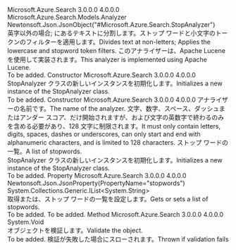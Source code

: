 <Type Name="StopAnalyzer" FullName="Microsoft.Azure.Search.Models.StopAnalyzer">
  <TypeSignature Language="C#" Value="public class StopAnalyzer : Microsoft.Azure.Search.Models.Analyzer" />
  <TypeSignature Language="ILAsm" Value=".class public auto ansi beforefieldinit StopAnalyzer extends Microsoft.Azure.Search.Models.Analyzer" />
  <TypeSignature Language="DocId" Value="T:Microsoft.Azure.Search.Models.StopAnalyzer" />
  <TypeSignature Language="VB.NET" Value="Public Class StopAnalyzer&#xA;Inherits Analyzer" />
  <TypeSignature Language="F#" Value="type StopAnalyzer = class&#xA;    inherit Analyzer" />
  <AssemblyInfo>
    <AssemblyName>Microsoft.Azure.Search</AssemblyName>
    <AssemblyVersion>3.0.0.0</AssemblyVersion>
    <AssemblyVersion>4.0.0.0</AssemblyVersion>
  </AssemblyInfo>
  <Base>
    <BaseTypeName>Microsoft.Azure.Search.Models.Analyzer</BaseTypeName>
  </Base>
  <Interfaces />
  <Attributes>
    <Attribute>
      <AttributeName>Newtonsoft.Json.JsonObject("#Microsoft.Azure.Search.StopAnalyzer")</AttributeName>
    </Attribute>
  </Attributes>
  <Docs>
    <summary>
            <span data-ttu-id="5c286-101">英字以外の場合; にあるテキストに分割します。ストップ ワードと小文字のトークンのフィルターを適用します。</span><span class="sxs-lookup"><span data-stu-id="5c286-101">Divides text at non-letters; Applies the lowercase and stopword token filters.</span></span> <span data-ttu-id="5c286-102">このアナライザーは、Apache Lucene を使用して実装されます。</span><span class="sxs-lookup"><span data-stu-id="5c286-102">This analyzer is implemented using Apache Lucene.</span></span>
            <see href="http://lucene.apache.org/core/4_10_3/analyzers-common/org/apache/lucene/analysis/core/StopAnalyzer.html" /></summary>
    <remarks>To be added.</remarks>
  </Docs>
  <Members>
    <Member MemberName=".ctor">
      <MemberSignature Language="C#" Value="public StopAnalyzer ();" />
      <MemberSignature Language="ILAsm" Value=".method public hidebysig specialname rtspecialname instance void .ctor() cil managed" />
      <MemberSignature Language="DocId" Value="M:Microsoft.Azure.Search.Models.StopAnalyzer.#ctor" />
      <MemberSignature Language="VB.NET" Value="Public Sub New ()" />
      <MemberType>Constructor</MemberType>
      <AssemblyInfo>
        <AssemblyName>Microsoft.Azure.Search</AssemblyName>
        <AssemblyVersion>3.0.0.0</AssemblyVersion>
        <AssemblyVersion>4.0.0.0</AssemblyVersion>
      </AssemblyInfo>
      <Parameters />
      <Docs>
        <summary>
            <span data-ttu-id="5c286-103">StopAnalyzer クラスの新しいインスタンスを初期化します。</span><span class="sxs-lookup"><span data-stu-id="5c286-103">Initializes a new instance of the StopAnalyzer class.</span></span>
            </summary>
        <remarks>To be added.</remarks>
      </Docs>
    </Member>
    <Member MemberName=".ctor">
      <MemberSignature Language="C#" Value="public StopAnalyzer (string name, System.Collections.Generic.IList&lt;string&gt; stopwords = null);" />
      <MemberSignature Language="ILAsm" Value=".method public hidebysig specialname rtspecialname instance void .ctor(string name, class System.Collections.Generic.IList`1&lt;string&gt; stopwords) cil managed" />
      <MemberSignature Language="DocId" Value="M:Microsoft.Azure.Search.Models.StopAnalyzer.#ctor(System.String,System.Collections.Generic.IList{System.String})" />
      <MemberSignature Language="VB.NET" Value="Public Sub New (name As String, Optional stopwords As IList(Of String) = null)" />
      <MemberSignature Language="F#" Value="new Microsoft.Azure.Search.Models.StopAnalyzer : string * System.Collections.Generic.IList&lt;string&gt; -&gt; Microsoft.Azure.Search.Models.StopAnalyzer" Usage="new Microsoft.Azure.Search.Models.StopAnalyzer (name, stopwords)" />
      <MemberType>Constructor</MemberType>
      <AssemblyInfo>
        <AssemblyName>Microsoft.Azure.Search</AssemblyName>
        <AssemblyVersion>3.0.0.0</AssemblyVersion>
        <AssemblyVersion>4.0.0.0</AssemblyVersion>
      </AssemblyInfo>
      <Parameters>
        <Parameter Name="name" Type="System.String" />
        <Parameter Name="stopwords" Type="System.Collections.Generic.IList&lt;System.String&gt;" />
      </Parameters>
      <Docs>
        <param name="name"><span data-ttu-id="5c286-104">アナライザーの名前です。</span><span class="sxs-lookup"><span data-stu-id="5c286-104">The name of the analyzer.</span></span> <span data-ttu-id="5c286-105">文字、数字、スペース、ダッシュまたはアンダー スコア、だけ開始されますが、および文字の英数字で終わるのみを含める必要があり、128 文字に制限されます。</span><span class="sxs-lookup"><span data-stu-id="5c286-105">It must only contain letters, digits, spaces, dashes or underscores, can only start and end with alphanumeric characters, and is limited to 128 characters.</span></span></param>
        <param name="stopwords"><span data-ttu-id="5c286-106">ストップ ワードの一覧。</span><span class="sxs-lookup"><span data-stu-id="5c286-106">A list of stopwords.</span></span></param>
        <summary>
            <span data-ttu-id="5c286-107">StopAnalyzer クラスの新しいインスタンスを初期化します。</span><span class="sxs-lookup"><span data-stu-id="5c286-107">Initializes a new instance of the StopAnalyzer class.</span></span>
            </summary>
        <remarks>To be added.</remarks>
      </Docs>
    </Member>
    <Member MemberName="Stopwords">
      <MemberSignature Language="C#" Value="public System.Collections.Generic.IList&lt;string&gt; Stopwords { get; set; }" />
      <MemberSignature Language="ILAsm" Value=".property instance class System.Collections.Generic.IList`1&lt;string&gt; Stopwords" />
      <MemberSignature Language="DocId" Value="P:Microsoft.Azure.Search.Models.StopAnalyzer.Stopwords" />
      <MemberSignature Language="VB.NET" Value="Public Property Stopwords As IList(Of String)" />
      <MemberSignature Language="F#" Value="member this.Stopwords : System.Collections.Generic.IList&lt;string&gt; with get, set" Usage="Microsoft.Azure.Search.Models.StopAnalyzer.Stopwords" />
      <MemberType>Property</MemberType>
      <AssemblyInfo>
        <AssemblyName>Microsoft.Azure.Search</AssemblyName>
        <AssemblyVersion>3.0.0.0</AssemblyVersion>
        <AssemblyVersion>4.0.0.0</AssemblyVersion>
      </AssemblyInfo>
      <Attributes>
        <Attribute>
          <AttributeName>Newtonsoft.Json.JsonProperty(PropertyName="stopwords")</AttributeName>
        </Attribute>
      </Attributes>
      <ReturnValue>
        <ReturnType>System.Collections.Generic.IList&lt;System.String&gt;</ReturnType>
      </ReturnValue>
      <Docs>
        <summary>
            <span data-ttu-id="5c286-108">取得または、ストップ ワードの一覧を設定します。</span><span class="sxs-lookup"><span data-stu-id="5c286-108">Gets or sets a list of stopwords.</span></span>
            </summary>
        <value>To be added.</value>
        <remarks>To be added.</remarks>
      </Docs>
    </Member>
    <Member MemberName="Validate">
      <MemberSignature Language="C#" Value="public override void Validate ();" />
      <MemberSignature Language="ILAsm" Value=".method public hidebysig virtual instance void Validate() cil managed" />
      <MemberSignature Language="DocId" Value="M:Microsoft.Azure.Search.Models.StopAnalyzer.Validate" />
      <MemberSignature Language="VB.NET" Value="Public Overrides Sub Validate ()" />
      <MemberSignature Language="F#" Value="override this.Validate : unit -&gt; unit" Usage="stopAnalyzer.Validate " />
      <MemberType>Method</MemberType>
      <AssemblyInfo>
        <AssemblyName>Microsoft.Azure.Search</AssemblyName>
        <AssemblyVersion>3.0.0.0</AssemblyVersion>
        <AssemblyVersion>4.0.0.0</AssemblyVersion>
      </AssemblyInfo>
      <ReturnValue>
        <ReturnType>System.Void</ReturnType>
      </ReturnValue>
      <Parameters />
      <Docs>
        <summary>
            <span data-ttu-id="5c286-109">オブジェクトを検証します。</span><span class="sxs-lookup"><span data-stu-id="5c286-109">Validate the object.</span></span>
            </summary>
        <remarks>To be added.</remarks>
        <exception cref="T:Microsoft.Rest.ValidationException">
            <span data-ttu-id="5c286-110">検証が失敗した場合にスローされます。</span><span class="sxs-lookup"><span data-stu-id="5c286-110">Thrown if validation fails</span></span>
            </exception>
      </Docs>
    </Member>
  </Members>
</Type>